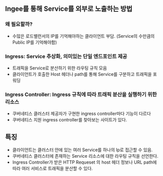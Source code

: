 ## Ingee를 통해 Service를 외부로 노출하는 방법
### 왜 필요할까?
- 수많은 로드밸런서의 IP를 기억해야하는 클라이언트 부담. (Service의 수만큼의 Public IP를 기억해야함)

### Ingress: Service 추상화, 의미있는 단일 엔드포인트 제공
- 트래픽을 Service로 분산하기 위한 라우팅 규칙 모음
- 클라이언트가 호출한 Host 헤더나 path를 통해 Service를 구분하고 트래픽을 포워딩

### Ingress Controller: Ingress 규칙에 따라 트래픽 분산을 실행하기 위한 리소스
- 쿠버네티스 클러스터 제공자가 구현한 ingress controller마다 기능이 다르다
- 쿠버네티스 지원 ingress controller를 찾아보는 사이트가 있다.

## 특징
- 클라이언트는 클러스터 안에 있는 여러 Service를 하나의 Ip로 접근할 수 있음.
- 쿠버네티스 클러스터에 존재하는 Service 리소스에 대한 라우팅 규칙을 선언한다.
- Ingress Controller가 받은 HTTP Requeset 의 host 헤더 정보나 URL path에 따라 여러 서비스로 트래픽을 분산할 수 있다.
